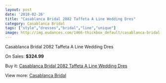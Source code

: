 ```yaml
---
layout: post
date: '2018-02-26'
title: "Casablanca Bridal 2082 Taffeta A Line Wedding Dres"
category: Casablanca Bridal
tags: ["style","dresses","bridal","line","unique"]
image: http://img.eudances.com/1466-thickbox_default/casablanca-bridal-2082-taffeta-a-line-wedding-dres.jpg
---
```

Casablanca Bridal 2082 Taffeta A Line Wedding Dres

On Sales: **$324.99**
<a href="https://www.eudances.com/en/casablanca-bridal/515-casablanca-bridal-2082-taffeta-a-line-wedding-dres.html"><amp-img layout="responsive" width="600" height="600" src="//img.eudances.com/1466-thickbox_default/casablanca-bridal-2082-taffeta-a-line-wedding-dres.jpg" alt="Casablanca Bridal 2082 Taffeta A Line Wedding Dres 0" /></a>
<a href="https://www.eudances.com/en/casablanca-bridal/515-casablanca-bridal-2082-taffeta-a-line-wedding-dres.html"><amp-img layout="responsive" width="600" height="600" src="//img.eudances.com/1468-thickbox_default/casablanca-bridal-2082-taffeta-a-line-wedding-dres.jpg" alt="Casablanca Bridal 2082 Taffeta A Line Wedding Dres 1" /></a>
<a href="https://www.eudances.com/en/casablanca-bridal/515-casablanca-bridal-2082-taffeta-a-line-wedding-dres.html"><amp-img layout="responsive" width="600" height="600" src="//img.eudances.com/1467-thickbox_default/casablanca-bridal-2082-taffeta-a-line-wedding-dres.jpg" alt="Casablanca Bridal 2082 Taffeta A Line Wedding Dres 2" /></a>

Buy it: [Casablanca Bridal 2082 Taffeta A Line Wedding Dres](https://www.eudances.com/en/casablanca-bridal/515-casablanca-bridal-2082-taffeta-a-line-wedding-dres.html "Casablanca Bridal 2082 Taffeta A Line Wedding Dres")

View more: [Casablanca Bridal](https://www.eudances.com/en/4-casablanca-bridal "Casablanca Bridal")